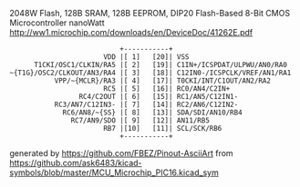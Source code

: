 2048W Flash, 128B SRAM, 128B EEPROM, DIP20
Flash-Based 8-Bit CMOS Microcontroller nanoWatt
http://ww1.microchip.com/downloads/en/DeviceDoc/41262E.pdf


	                           +-----------+
	                       VDD |[ 1]   [20]| VSS
	      T1CKI/OSC1/CLKIN/RA5 |[ 2]   [19]| C1IN+/ICSPDAT/ULPWU/AN0/RA0
	~{T1G}/OSC2/CLKOUT/AN3/RA4 |[ 3]   [18]| C12IN0-/ICSPCLK/VREF/AN1/RA1
	           VPP/~{MCLR}/RA3 |[ 4]   [17]| T0CKI/INT/C1OUT/AN2/RA2
	                       RC5 |[ 5]   [16]| RC0/AN4/C2IN+
	                 RC4/C2OUT |[ 6]   [15]| RC1/AN5/C12IN1-
	           RC3/AN7/C12IN3- |[ 7]   [14]| RC2/AN6/C12IN2-
	             RC6/AN8/~{SS} |[ 8]   [13]| SDA/SDI/AN10/RB4
	               RC7/AN9/SDO |[ 9]   [12]| AN11/RB5
	                       RB7 |[10]   [11]| SCL/SCK/RB6
	                           +-----------+


generated by https://github.com/FBEZ/Pinout-AsciiArt from https://github.com/ask6483/kicad-symbols/blob/master/MCU_Microchip_PIC16.kicad_sym
